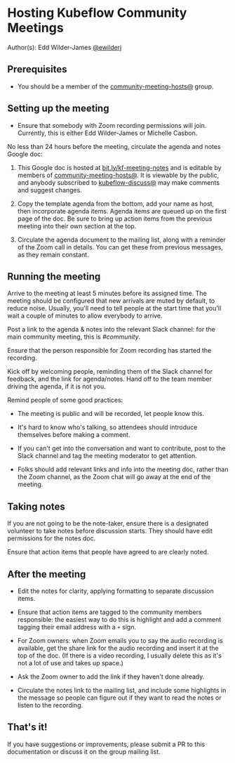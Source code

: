 # Hosting Kubeflow Community Meetings

Author(s): Edd Wilder-James [@ewilderj](http://github.com/ewilderj)

## Prerequisites

* You should be a member of the [community-meeting-hosts@](https://groups.google.com/a/kubeflow.org/forum/#!forum/community-meeting-hosts) group. 

## Setting up the meeting

* Ensure that somebody with Zoom recording permissions will join. Currently,
  this is either Edd Wilder-James or Michelle Casbon.

No less than 24 hours before the meeting, circulate the agenda and notes Google
doc:

1. This Google doc is hosted at
   [bit.ly/kf-meeting-notes](http://bit.ly/kf-meeting-notes) and is editable by
   members of
   [community-meeting-hosts@](https://groups.google.com/a/kubeflow.org/forum/#!forum/community-meeting-hosts).
   It is viewable by the public, and anybody subscribed to
   [kubeflow-discuss@](https://groups.google.com/forum/#!forum/kubeflow-discuss)
   may make comments and suggest changes.
   
2. Copy the template agenda from the bottom, add your name as host, then
   incorporate agenda items. Agenda items are queued up on the first page of the
   doc. Be sure to bring up action items from the previous meeting into their
   own section at the top.
   
3. Circulate the agenda document to the mailing list, along with a reminder of
   the Zoom call in details. You can get these from previous messages, as they
   remain constant.

## Running the meeting

Arrive to the meeting at least 5 minutes before its assigned time. The meeting
should be configured that new arrivals are muted by default, to reduce noise.
Usually, you'll need to tell people at the start time that you'll wait a couple
of minutes to allow everybody to arrive.

Post a link to the agenda & notes into the relevant Slack channel: for the main
community meeting, this is *#community*.

Ensure that the person responsible for Zoom recording has started the recording.

Kick off by welcoming people, reminding them of the Slack channel for feedback,
and the link for agenda/notes. Hand off to the team member driving the agenda,
if it is not you.

Remind people of some good practices:

* The meeting is public and will be recorded, let people know this.

* It's hard to know who's talking, so attendees should introduce themselves
  before making a comment.
  
* If you can't get into the conversation and want to contribute, post to the
  Slack channel and tag the meeting moderator to get attention.

* Folks should add relevant links and info into the meeting doc, rather than the
  Zoom channel, as the Zoom chat will go away at the end of the meeting.

## Taking notes

If you are not going to be the note-taker, ensure there is a designated
volunteer to take notes before discussion starts. They should have edit
permissions for the notes doc.

Ensure that action items that people have agreed to are clearly noted.

## After the meeting

* Edit the notes for clarity, applying formatting to separate discussion items.

* Ensure that action items are tagged to the community members responsible: the
  easiest way to do this is highlight and add a comment tagging their email
  address with a `+` sign.
  
* For Zoom owners: when Zoom emails you to say the audio recording is available,
  get the share link for the audio recording and insert it at the top of the
  doc. (If there is a video recording, I usually delete this as it's not a lot
  of use and takes up space.)
  
* Ask the Zoom owner to add the link if they haven't done already.
  
* Circulate the notes link to the mailing list, and include some highlights in
  the message so people can figure out if they want to read the notes or listen
  to the recording.
  
## That's it!

If you have suggestions or improvements, please submit a PR to this
documentation or discuss it on the group mailing list.
